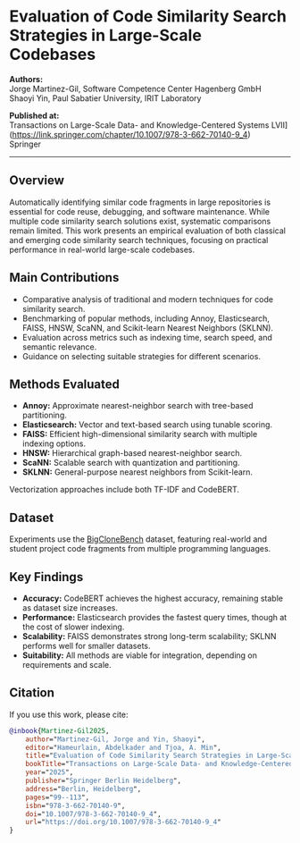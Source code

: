 
# Evaluation of Code Similarity Search Strategies in Large-Scale Codebases

**Authors:**  
Jorge Martinez-Gil, Software Competence Center Hagenberg GmbH  
Shaoyi Yin, Paul Sabatier University, IRIT Laboratory

**Published at:**  
Transactions on Large-Scale Data- and Knowledge-Centered Systems LVII](https://link.springer.com/chapter/10.1007/978-3-662-70140-9_4)  
Springer

---

## Overview

Automatically identifying similar code fragments in large repositories is essential for code reuse, debugging, and software maintenance. While multiple code similarity search solutions exist, systematic comparisons remain limited. This work presents an empirical evaluation of both classical and emerging code similarity search techniques, focusing on practical performance in real-world large-scale codebases.

## Main Contributions

- Comparative analysis of traditional and modern techniques for code similarity search.
- Benchmarking of popular methods, including Annoy, Elasticsearch, FAISS, HNSW, ScaNN, and Scikit-learn Nearest Neighbors (SKLNN).
- Evaluation across metrics such as indexing time, search speed, and semantic relevance.
- Guidance on selecting suitable strategies for different scenarios.

## Methods Evaluated

- **Annoy:** Approximate nearest-neighbor search with tree-based partitioning.
- **Elasticsearch:** Vector and text-based search using tunable scoring.
- **FAISS:** Efficient high-dimensional similarity search with multiple indexing options.
- **HNSW:** Hierarchical graph-based nearest-neighbor search.
- **ScaNN:** Scalable search with quantization and partitioning.
- **SKLNN:** General-purpose nearest neighbors from Scikit-learn.

Vectorization approaches include both TF-IDF and CodeBERT.

## Dataset

Experiments use the [BigCloneBench](https://github.com/microsoft/CodeXGLUE/tree/main/Code-Code/Clone-detection-BigCloneBench) dataset, featuring real-world and student project code fragments from multiple programming languages.

## Key Findings

- **Accuracy:** CodeBERT achieves the highest accuracy, remaining stable as dataset size increases.
- **Performance:** Elasticsearch provides the fastest query times, though at the cost of slower indexing.
- **Scalability:** FAISS demonstrates strong long-term scalability; SKLNN performs well for smaller datasets.
- **Suitability:** All methods are viable for integration, depending on requirements and scale.

## Citation

If you use this work, please cite:

```bibtex
@inbook{Martinez-Gil2025,
	author="Martinez-Gil, Jorge and Yin, Shaoyi",
	editor="Hameurlain, Abdelkader and Tjoa, A. Min",
	title="Evaluation of Code Similarity Search Strategies in Large-Scale Codebases",
	bookTitle="Transactions on Large-Scale Data- and Knowledge-Centered Systems LVII",
	year="2025",
	publisher="Springer Berlin Heidelberg",
	address="Berlin, Heidelberg",
	pages="99--113",
	isbn="978-3-662-70140-9",
	doi="10.1007/978-3-662-70140-9_4",
	url="https://doi.org/10.1007/978-3-662-70140-9_4"
}
```
